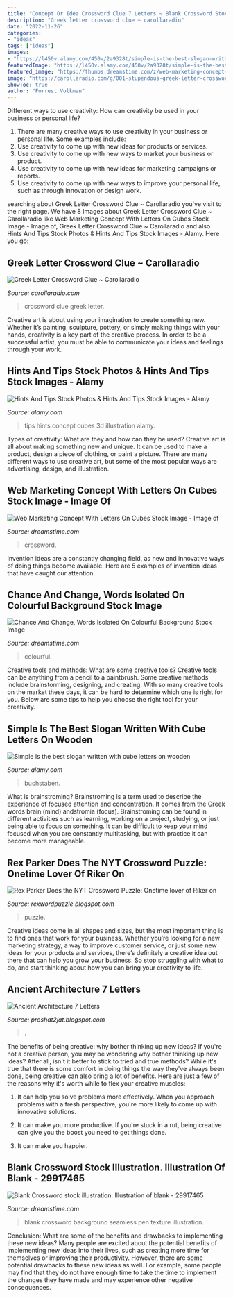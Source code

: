 ```yaml
---
title: "Concept Or Idea Crossword Clue 7 Letters ~ Blank Crossword Stock Illustration. Illustration Of Blank"
description: "Greek letter crossword clue ~ carollaradio"
date: "2022-11-26"
categories:
- "ideas"
tags: ["ideas"]
images:
- "https://l450v.alamy.com/450v/2a9328t/simple-is-the-best-slogan-written-with-cube-letters-on-wooden-background-2a9328t.jpg"
featuredImage: "https://l450v.alamy.com/450v/2a9328t/simple-is-the-best-slogan-written-with-cube-letters-on-wooden-background-2a9328t.jpg"
featured_image: "https://thumbs.dreamstime.com/z/web-marketing-concept-letters-cubes-still-life-office-workplace-crossword-flat-lay-grey-surface-pc-keyboard-cup-200270263.jpg"
image: "https://carollaradio.com/g/001-stupendous-greek-letter-crossword-clue-photo-1024_787.jpg"
ShowToc: true
author: "Forrest Volkman"
---
```



Different ways to use creativity: How can creativity be used in your business or personal life?
1. There are many creative ways to use creativity in your business or personal life. Some examples include: 
2. Use creativity to come up with new ideas for products or services. 
3. Use creativity to come up with new ways to market your business or product. 
4. Use creativity to come up with new ideas for marketing campaigns or reports. 
5. Use creativity to come up with new ways to improve your personal life, such as through innovation or design work.

	

		
searching about Greek Letter Crossword Clue ~ Carollaradio you've visit to the right page. We have 8 Images about Greek Letter Crossword Clue ~ Carollaradio like Web Marketing Concept With Letters On Cubes Stock Image - Image of, Greek Letter Crossword Clue ~ Carollaradio and also Hints And Tips Stock Photos &amp; Hints And Tips Stock Images - Alamy. Here you go:
		
    
## Greek Letter Crossword Clue ~ Carollaradio

<img loading=lazy src="https://carollaradio.com/g/001-stupendous-greek-letter-crossword-clue-photo-1024_787.jpg" onerror="this.onerror=null;this.src='https://tse2.mm.bing.net/th?id=OIP.JtFUC5lkBwqvHSUhpzDYcAHaFr&amp;pid=15.1';" alt="Greek Letter Crossword Clue ~ Carollaradio">

_Source: carollaradio.com_

>crossword clue greek letter. 

	

Creative art is about using your imagination to create something new. Whether it’s painting, sculpture, pottery, or simply making things with your hands, creativity is a key part of the creative process. In order to be a successful artist, you must be able to communicate your ideas and feelings through your work.

    
## Hints And Tips Stock Photos &amp; Hints And Tips Stock Images - Alamy

<img loading=lazy src="https://c8.alamy.com/comp/GY38B3/tips-and-hints-cubes-concept-3d-illustration-GY38B3.jpg" onerror="this.onerror=null;this.src='https://tse4.mm.bing.net/th?id=OIP.qHTthRobuOaaaJfbaneOLgHaGT&amp;pid=15.1';" alt="Hints And Tips Stock Photos &amp; Hints And Tips Stock Images - Alamy">

_Source: alamy.com_

>tips hints concept cubes 3d illustration alamy. 

	

Types of creativity: What are they and how can they be used?
Creative art is all about making something new and unique. It can be used to make a product, design a piece of clothing, or paint a picture. There are many different ways to use creative art, but some of the most popular ways are advertising, design, and illustration.

    
## Web Marketing Concept With Letters On Cubes Stock Image - Image Of

<img loading=lazy src="https://thumbs.dreamstime.com/z/web-marketing-concept-letters-cubes-still-life-office-workplace-crossword-flat-lay-grey-surface-pc-keyboard-cup-200270263.jpg" onerror="this.onerror=null;this.src='https://tse3.mm.bing.net/th?id=OIP.GlS3mhxrTvcVuQyXG6CRBQHaFX&amp;pid=15.1';" alt="Web Marketing Concept With Letters On Cubes Stock Image - Image of">

_Source: dreamstime.com_

>crossword. 

	

Invention ideas are a constantly changing field, as new and innovative ways of doing things become available. Here are 5 examples of invention ideas that have caught our attention.

    
## Chance And Change, Words Isolated On Colourful Background Stock Image

<img loading=lazy src="https://thumbs.dreamstime.com/z/chance-change-words-isolated-colourful-background-chance-change-words-d-wooden-alphabet-letters-crossword-form-181325323.jpg" onerror="this.onerror=null;this.src='https://tse1.mm.bing.net/th?id=OIP.tfBDgiTua0-41LpEGybumgHaFW&amp;pid=15.1';" alt="Chance And Change, Words Isolated On Colourful Background Stock Image">

_Source: dreamstime.com_

>colourful. 

	

Creative tools and methods: What are some creative tools?
Creative tools can be anything from a pencil to a paintbrush. Some creative methods include brainstorming, designing, and creating. With so many creative tools on the market these days, it can be hard to determine which one is right for you. Below are some tips to help you choose the right tool for your creativity.

    
## Simple Is The Best Slogan Written With Cube Letters On Wooden

<img loading=lazy src="https://l450v.alamy.com/450v/2a9328t/simple-is-the-best-slogan-written-with-cube-letters-on-wooden-background-2a9328t.jpg" onerror="this.onerror=null;this.src='https://tse4.mm.bing.net/th?id=OIP.nmjGEQHRmSj4FtPnHn3eeQAAAA&amp;pid=15.1';" alt="Simple is the best slogan written with cube letters on wooden">

_Source: alamy.com_

>buchstaben. 

	

What is brainstroming?
Brainstroming is a term used to describe the experience of focused attention and concentration. It comes from the Greek words brain (mind) andstromia (focus). Brainstroming can be found in different activities such as learning, working on a project, studying, or just being able to focus on something. It can be difficult to keep your mind focused when you are constantly multitasking, but with practice it can become more manageable.

    
## Rex Parker Does The NYT Crossword Puzzle: Onetime Lover Of Riker On

<img loading=lazy src="http://2.bp.blogspot.com/-VXD5RtxnJxg/VZShyKwLj6I/AAAAAAAAZ64/n9Xdvm2nFC8/s400/Jul2%2Bcopy.jpg" onerror="this.onerror=null;this.src='https://tse2.mm.bing.net/th?id=OIP.w5iYX7F6Q14XdkY95JLUEQHaG_&amp;pid=15.1';" alt="Rex Parker Does the NYT Crossword Puzzle: Onetime lover of Riker on">

_Source: rexwordpuzzle.blogspot.com_

>puzzle. 

	

Creative ideas come in all shapes and sizes, but the most important thing is to find ones that work for your business. Whether you’re looking for a new marketing strategy, a way to improve customer service, or just some new ideas for your products and services, there’s definitely a creative idea out there that can help you grow your business. So stop struggling with what to do, and start thinking about how you can bring your creativity to life.

    
## Ancient Architecture 7 Letters

<img loading=lazy src="https://lh5.googleusercontent.com/proxy/A2NAF8K1LJW7inYbFeibYKaFTnjPB3LN4INCfM6sli1P1ATdO_68N7YCS144oXG_7d0yACpiiXR3nKOUhz3jvaqMMQE=s0-d" onerror="this.onerror=null;this.src='https://tse1.mm.bing.net/th?id=OIP.0qyMCr6HVZa1e1pECXHCdwAAAA&amp;pid=15.1';" alt="Ancient Architecture 7 Letters">

_Source: proshat2jat.blogspot.com_

>. 

	

The benefits of being creative: why bother thinking up new ideas?
If you're not a creative person, you may be wondering why bother thinking up new ideas? After all, isn't it better to stick to tried and true methods? While it's true that there is some comfort in doing things the way they've always been done, being creative can also bring a lot of benefits. Here are just a few of the reasons why it's worth while to flex your creative muscles:
1. It can help you solve problems more effectively. When you approach problems with a fresh perspective, you're more likely to come up with innovative solutions.

2. It can make you more productive. If you're stuck in a rut, being creative can give you the boost you need to get things done.

3. It can make you happier.

    
## Blank Crossword Stock Illustration. Illustration Of Blank - 29917465

<img loading=lazy src="https://thumbs.dreamstime.com/z/hi-res-blank-crossword-pen-29917465.jpg" onerror="this.onerror=null;this.src='https://tse3.mm.bing.net/th?id=OIP.aU28qmtBv5zqwyqVr_Y0JAHaFc&amp;pid=15.1';" alt="Blank Crossword stock illustration. Illustration of blank - 29917465">

_Source: dreamstime.com_

>blank crossword background seamless pen texture illustration. 

	

Conclusion: What are some of the benefits and drawbacks to implementing these new ideas?
Many people are excited about the potential benefits of implementing new ideas into their lives, such as creating more time for themselves or improving their productivity. However, there are some potential drawbacks to these new ideas as well. For example, some people may find that they do not have enough time to take the time to implement the changes they have made and may experience other negative consequences.

